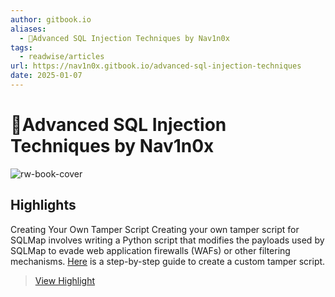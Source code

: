 ```yaml
---
author: gitbook.io
aliases:
  - 🚨Advanced SQL Injection Techniques by Nav1n0x
tags:
  - readwise/articles
url: https://nav1n0x.gitbook.io/advanced-sql-injection-techniques
date: 2025-01-07
---
```

# 🚨Advanced SQL Injection Techniques by Nav1n0x

![rw-book-cover](https://nav1n0x.gitbook.io/advanced-sql-injection-techniques/~gitbook/ogimage/8L4qQatfja30Bj279oup)

## Highlights


Creating Your Own Tamper Script
 Creating your own tamper script for SQLMap involves writing a Python script that modifies the payloads used by SQLMap to evade web application firewalls (WAFs) or other filtering mechanisms. [Here](https://nav1n0x.gitbook.io/advanced-sql-injection-techniques#creating-your-own-tamper-script) is a step-by-step guide to create a custom tamper script.
> [View Highlight](https://read.readwise.io/read/01jh0rg4gbnxj4e05mdja4qp5s)



